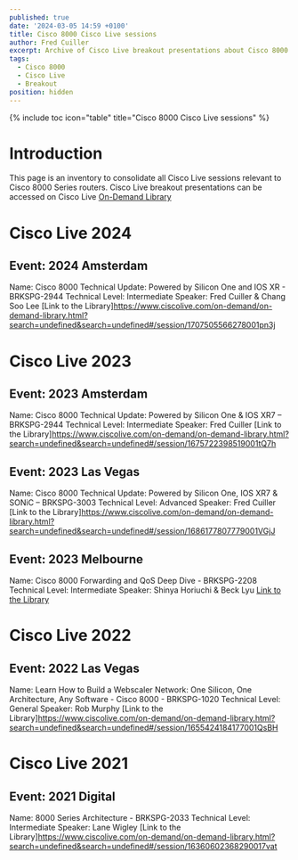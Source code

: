 ```yaml
---
published: true
date: '2024-03-05 14:59 +0100'
title: Cisco 8000 Cisco Live sessions
author: Fred Cuiller
excerpt: Archive of Cisco Live breakout presentations about Cisco 8000
tags:
  - Cisco 8000
  - Cisco Live
  - Breakout
position: hidden
---
```

{% include toc icon="table" title="Cisco 8000 Cisco Live sessions" %}

# Introduction
This page is an inventory to consolidate all Cisco Live sessions relevant to Cisco 8000 Series routers. Cisco Live breakout presentations can be accessed on Cisco Live [On-Demand Library](https://www.ciscolive.com/on-demand/on-demand-library.html)

# Cisco Live 2024
## Event: 2024 Amsterdam
Name: Cisco 8000 Technical Update: Powered by Silicon One and IOS XR - BRKSPG-2944
Technical Level: Intermediate
Speaker: Fred Cuiller & Chang Soo Lee
[Link to the Library]https://www.ciscolive.com/on-demand/on-demand-library.html?search=undefined&search=undefined#/session/1707505566278001pn3j

# Cisco Live 2023
## Event: 2023 Amsterdam
Name: Cisco 8000 Technical Update: Powered by Silicon One & IOS XR7 – BRKSPG-2944
Technical Level: Intermediate
Speaker: Fred Cuiller
[Link to the Library]https://www.ciscolive.com/on-demand/on-demand-library.html?search=undefined&search=undefined#/session/1675722398519001tQ7h

## Event: 2023 Las Vegas
Name: Cisco 8000 Technical Update: Powered by Silicon One, IOS XR7 & SONiC – BRKSPG-3003
Technical Level: Advanced
Speaker: Fred Cuiller
[Link to the Library]https://www.ciscolive.com/on-demand/on-demand-library.html?search=undefined&search=undefined#/session/1686177807779001VGjJ


## Event: 2023 Melbourne
Name: Cisco 8000 Forwarding and QoS Deep Dive - BRKSPG-2208
Technical Level: Intermediate
Speaker: Shinya Horiuchi & Beck Lyu
[Link to the Library](https://www.ciscolive.com/on-demand/on-demand-library.html?search=undefined&search=undefined#/session/1701824108215001ncHu)

# Cisco Live 2022
## Event: 2022 Las Vegas
Name: Learn How to Build a Webscaler Network: One Silicon, One Architecture, Any Software - Cisco 8000 - BRKSPG-1020
Technical Level: General
Speaker: Rob Murphy
[Link to the Library]https://www.ciscolive.com/on-demand/on-demand-library.html?search=undefined&search=undefined#/session/1655424184177001QsBH


# Cisco Live 2021
## Event: 2021 Digital
Name: 8000 Series Architecture - BRKSPG-2033
Technical Level: Intermediate
Speaker: Lane Wigley
[Link to the Library]https://www.ciscolive.com/on-demand/on-demand-library.html?search=undefined&search=undefined#/session/16360602368290017vat



